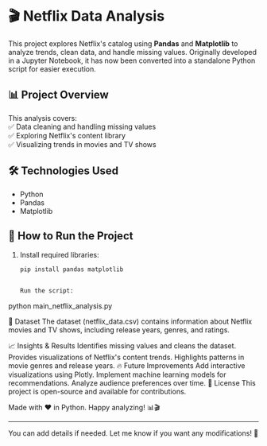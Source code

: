 # 🎬 Netflix Data Analysis  

This project explores Netflix's catalog using **Pandas** and **Matplotlib** to analyze trends, clean data, and handle missing values. Originally developed in a Jupyter Notebook, it has now been converted into a standalone Python script for easier execution.  

## 📊 Project Overview  
This analysis covers:  
✅ Data cleaning and handling missing values  
✅ Exploring Netflix's content library  
✅ Visualizing trends in movies and TV shows  

## 🛠 Technologies Used  
- Python  
- Pandas  
- Matplotlib  

## 🚀 How to Run the Project  
1. Install required libraries:  
   ```bash
   pip install pandas matplotlib


   Run the script:
python main_netflix_analysis.py


📌 Dataset
The dataset (netflix_data.csv) contains information about Netflix movies and TV shows, including release years, genres, and ratings.

📈 Insights & Results
Identifies missing values and cleans the dataset.
Provides visualizations of Netflix's content trends.
Highlights patterns in movie genres and release years.
🔥 Future Improvements
Add interactive visualizations using Plotly.
Implement machine learning models for recommendations.
Analyze audience preferences over time.
📜 License
This project is open-source and available for contributions.

Made with ❤️ in Python. Happy analyzing! 📊🎬

---

You can add details if needed. Let me know if you want any modifications! 🚀

